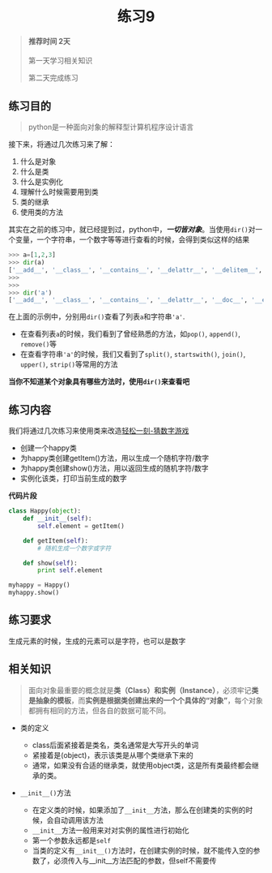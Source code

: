 # <center>练习9</center>

<!-- toc -->

> #### 推荐时间 2天
>
> 第一天学习相关知识
>
> 第二天完成练习

## 练习目的

> python是一种面向对象的解释型计算机程序设计语言


接下来，将通过几次练习来了解：

1. 什么是对象
2. 什么是类
3. 什么是实例化
4. 理解什么时候需要用到类
5. 类的继承
6. 使用类的方法

其实在之前的练习中，就已经提到过，python中，***一切皆对象***。当使用`dir()`对一个变量，一个字符串，一个数字等等进行查看的时候，会得到类似这样的结果

``` python
>>> a=[1,2,3]
>>> dir(a)
['__add__', '__class__', '__contains__', '__delattr__', '__delitem__', '__delslice__', '__doc__', '__eq__', '__format__', '__ge__', '__getattribute__', '__getitem__', '__getslice__', '__gt__', '__hash__', '__iadd__', '__imul__', '__init__', '__iter__', '__le__', '__len__', '__lt__', '__mul__', '__ne__', '__new__', '__reduce__', '__reduce_ex__', '__repr__', '__reversed__', '__rmul__', '__setattr__', '__setitem__', '__setslice__', '__sizeof__', '__str__', '__subclasshook__', 'append', 'count', 'extend', 'index', 'insert', 'pop', 'remove', 'reverse', 'sort']
>>>
>>>
>>> dir('a')
['__add__', '__class__', '__contains__', '__delattr__', '__doc__', '__eq__', '__format__', '__ge__', '__getattribute__', '__getitem__', '__getnewargs__', '__getslice__', '__gt__', '__hash__', '__init__', '__le__', '__len__', '__lt__', '__mod__', '__mul__', '__ne__', '__new__', '__reduce__', '__reduce_ex__', '__repr__', '__rmod__', '__rmul__', '__setattr__', '__sizeof__', '__str__', '__subclasshook__', '_formatter_field_name_split', '_formatter_parser', 'capitalize', 'center', 'count', 'decode', 'encode', 'endswith', 'expandtabs', 'find', 'format', 'index', 'isalnum', 'isalpha', 'isdigit', 'islower', 'isspace', 'istitle', 'isupper', 'join', 'ljust', 'lower', 'lstrip', 'partition', 'replace', 'rfind', 'rindex', 'rjust', 'rpartition', 'rsplit', 'rstrip', 'split', 'splitlines', 'startswith', 'strip', 'swapcase', 'title', 'translate', 'upper', 'zfill']
```

在上面的示例中，分别用`dir()`查看了列表`a`和字符串`'a'`.

* 在查看列表`a`的时候，我们看到了曾经熟悉的方法，如`pop()`, `append()`, `remove()`等
* 在查看字符串`'a'`的时候，我们又看到了`split()`, `startswith()`, `join()`, `upper()`, `strip()`等常用的方法

**当你不知道某个对象具有哪些方法时，使用`dir()`来查看吧**

## 练习内容

我们将通过几次练习来使用类来改造[轻松一刻-猜数字游戏](happy1)

* 创建一个happy类
* 为happy类创建getItem()方法，用以生成一个随机字符/数字
* 为happy类创建show()方法，用以返回生成的随机字符/数字
* 实例化该类，打印当前生成的数字

**代码片段**

```python
class Happy(object):
    def __init__(self):
        self.element = getItem()

    def getItem(self):
        # 随机生成一个数字或字符

    def show(self):
        print self.element

myhappy = Happy()
myhappy.show()
```


## 练习要求

生成元素的时候，生成的元素可以是字符，也可以是数字

## 相关知识

> 面向对象最重要的概念就是**类（Class）**和**实例（Instance）**，必须牢记**类是抽象的模板**，而**实例是根据类创建出来的一个个具体的“对象”**，每个对象都拥有相同的方法，但各自的数据可能不同。

* 类的定义

	* class后面紧接着是类名，类名通常是大写开头的单词
	* 紧接着是(object)，表示该类是从哪个类继承下来的
	* 通常，如果没有合适的继承类，就使用object类，这是所有类最终都会继承的类。

* `__init__()`方法

	* 在定义类的时候，如果添加了`__init__`方法，那么在创建类的实例的时候，会自动调用该方法
	* `__init__`方法一般用来对对实例的属性进行初始化
	* 第一个参数永远都是`self`
	* 当类的定义有`__init__()`方法时，在创建实例的时候，就不能传入空的参数了，必须传入与__init__方法匹配的参数，但self不需要传

